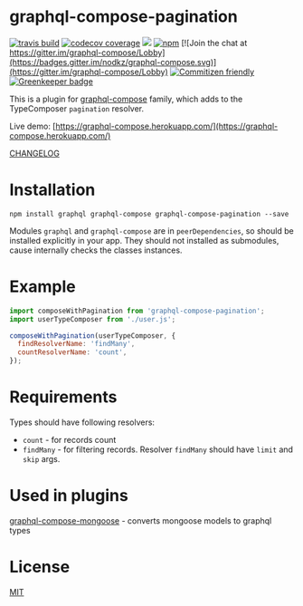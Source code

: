 # graphql-compose-pagination

[![travis build](https://img.shields.io/travis/nodkz/graphql-compose-pagination.svg)](https://travis-ci.org/nodkz/graphql-compose-pagination)
[![codecov coverage](https://img.shields.io/codecov/c/github/nodkz/graphql-compose-pagination.svg)](https://codecov.io/github/nodkz/graphql-compose-pagination)
[![](https://img.shields.io/npm/v/graphql-compose-pagination.svg)](https://www.npmjs.com/package/graphql-compose-pagination)
[![npm](https://img.shields.io/npm/dt/graphql-compose-pagination.svg)](http://www.npmtrends.com/graphql-compose-pagination)
[![Join the chat at https://gitter.im/graphql-compose/Lobby](https://badges.gitter.im/nodkz/graphql-compose.svg)](https://gitter.im/graphql-compose/Lobby)
[![Commitizen friendly](https://img.shields.io/badge/commitizen-friendly-brightgreen.svg)](http://commitizen.github.io/cz-cli/)
[![Greenkeeper badge](https://badges.greenkeeper.io/nodkz/graphql-compose-pagination.svg)](https://greenkeeper.io/)

This is a plugin for [graphql-compose](https://github.com/nodkz/graphql-compose) family, which adds to the TypeComposer `pagination` resolver.

Live demo: [https://graphql-compose.herokuapp.com/](https://graphql-compose.herokuapp.com/)

[CHANGELOG](https://github.com/nodkz/graphql-compose-pagination/blob/master/CHANGELOG.md)

Installation
============
```
npm install graphql graphql-compose graphql-compose-pagination --save
```

Modules `graphql` and `graphql-compose` are in `peerDependencies`, so should be installed explicitly in your app. They should not installed as submodules, cause internally checks the classes instances.


Example
=======
```js
import composeWithPagination from 'graphql-compose-pagination';
import userTypeComposer from './user.js';

composeWithPagination(userTypeComposer, {
  findResolverName: 'findMany',
  countResolverName: 'count',
});
```

Requirements
============
Types should have following resolvers:
* `count` - for records count
* `findMany` - for filtering records. Resolver `findMany` should have `limit` and `skip` args.

Used in plugins
===============
[graphql-compose-mongoose](https://github.com/nodkz/graphql-compose-mongoose) - converts mongoose models to graphql types


License
=======
[MIT](https://github.com/nodkz/graphql-compose-pagination/blob/master/LICENSE.md)
